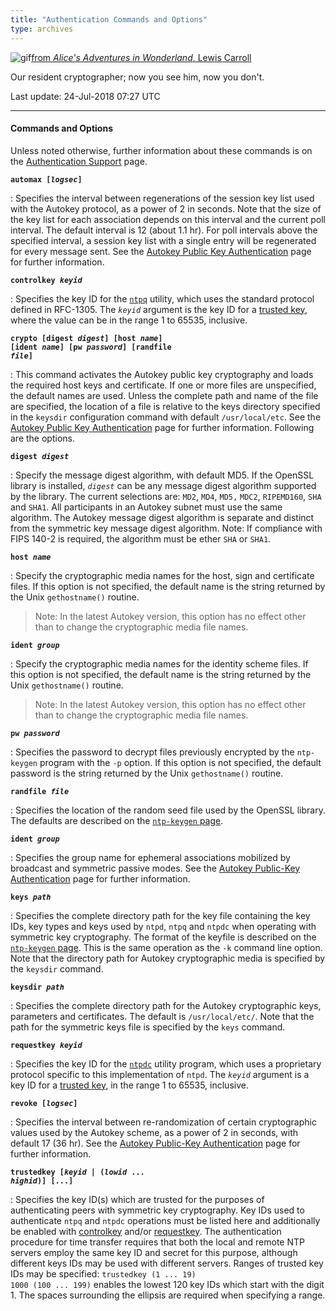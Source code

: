 ```yaml
---
title: "Authentication Commands and Options"
type: archives
---
```


![gif](/archives/pic/alice44.gif)[from _Alice's Adventures in Wonderland_, Lewis Carroll](/reflib/pictures)

Our resident cryptographer; now you see him, now you don't.

Last update: 24-Jul-2018 07:27 UTC

* * *

#### Commands and Options

Unless noted otherwise, further information about these commands is on the [Authentication Support](/archives/4.2.8-series/authentic) page.

<code>**automax [_logsec_]**</code>

: Specifies the interval between regenerations of the session key list used with the Autokey protocol, as a power of 2 in seconds. Note that the size of the key list for each association depends on this interval and the current poll interval. The default interval is 12 (about 1.1 hr). For poll intervals above the specified interval, a session key list with a single entry will be regenerated for every message sent. See the [Autokey Public Key Authentication](/archives/4.2.8-series/autokey) page for further information.

<code>**controlkey _keyid_**</code>

: Specifies the key ID for the [<code>ntpq</code>](/archives/4.2.8-series/ntpq) utility, which uses the standard protocol defined in RFC-1305. The <code>_keyid_</code> argument is the key ID for a [trusted key](/archives/4.2.8-series/authopt/#trustedkey), where the value can be in the range 1 to 65535, inclusive.

<code>**crypto [digest _digest_] [host _name_] [ident _name_] [pw _password_] [randfile _file_]**</code>

: This command activates the Autokey public key cryptography and loads the required host keys and certificate. If one or more files are unspecified, the default names are used. Unless the complete path and name of the file are specified, the location of a file is relative to the keys directory specified in the <code>keysdir</code> configuration command with default <code>/usr/local/etc</code>. See the [Autokey Public Key Authentication](/archives/4.2.8-series/autokey) page for further information. Following are the options.

<code>**digest _digest_**</code>

: Specify the message digest algorithm, with default MD5. If the OpenSSL library is installed, <code>_digest_</code> can be any message digest algorithm supported by the library. The current selections are: <code>MD2</code>, <code>MD4</code>, <code>MD5,</code> <code>MDC2</code>, <code>RIPEMD160</code>, <code>SHA</code> and <code>SHA1</code>. All participants in an Autokey subnet must use the same algorithm. The Autokey message digest algorithm is separate and distinct from the symmetric key message digest algorithm. Note: If compliance with FIPS 140-2 is required, the algorithm must be ether <code>SHA</code> or <code>SHA1</code>.

<code>**host _name_**</code>

: Specify the cryptographic media names for the host, sign and certificate files. If this option is not specified, the default name is the string returned by the Unix <code>gethostname()</code> routine.

> Note: In the latest Autokey version, this option has no effect other than to change the cryptographic media file names.

<code>**ident _group_**</code>

: Specify the cryptographic media names for the identity scheme files. If this option is not specified, the default name is the string returned by the Unix <code>gethostname()</code> routine.

> Note: In the latest Autokey version, this option has no effect other than to change the cryptographic media file names.

<code>**pw _password_**</code>

: Specifies the password to decrypt files previously encrypted by the <code>ntp-keygen</code> program with the <code>-p</code> option. If this option is not specified, the default password is the string returned by the Unix <code>gethostname()</code> routine.

<code>**randfile _file_**</code>

: Specifies the location of the random seed file used by the OpenSSL library. The defaults are described on the [<code>ntp-keygen</code> page](/archives/4.2.8-series/keygen).

<code>**ident _group_**</code>

: Specifies the group name for ephemeral associations mobilized by broadcast and symmetric passive modes. See the [Autokey Public-Key Authentication](/archives/4.2.8-series/autokey) page for further information.

<code>**keys _path_**</code>

: Specifies the complete directory path for the key file containing the key IDs, key types and keys used by <code>ntpd</code>, <code>ntpq</code> and <code>ntpdc</code> when operating with symmetric key cryptography. The format of the keyfile is described on the [<code>ntp-keygen</code> page](/archives/4.2.8-series/keygen). This is the same operation as the <code>-k</code> command line option. Note that the directory path for Autokey cryptographic media is specified by the <code>keysdir</code> command.

<code>**keysdir _path_**</code>

: Specifies the complete directory path for the Autokey cryptographic keys, parameters and certificates. The default is <code>/usr/local/etc/</code>. Note that the path for the symmetric keys file is specified by the <code>keys</code> command.

<code>**requestkey _keyid_**</code>

: Specifies the key ID for the [<code>ntpdc</code>](/archives/4.2.8-series/ntpdc) utility program, which uses a proprietary protocol specific to this implementation of <code>ntpd</code>. The <code>_keyid_</code> argument is a key ID for a [trusted key](/archives/4.2.8-series/authopt/#trustedkey), in the range 1 to 65535, inclusive.

<code>**revoke [_logsec_]**</code>

: Specifies the interval between re-randomization of certain cryptographic values used by the Autokey scheme, as a power of 2 in seconds, with default 17 (36 hr). See the [Autokey Public-Key Authentication](/archives/4.2.8-series/autokey) page for further information.

<code>**trustedkey [_keyid_ | (_lowid_ ... _highid_)] [...]**</code>

: Specifies the key ID(s) which are trusted for the purposes of authenticating peers with symmetric key cryptography. Key IDs used to authenticate <code>ntpq</code> and <code>ntpdc</code> operations must be listed here and additionally be enabled with [controlkey](/archives/4.2.8-series/authopt/#controlkey) and/or [requestkey](/archives/4.2.8-series/authopt/#requestkey). The authentication procedure for time transfer requires that both the local and remote NTP servers employ the same key ID and secret for this purpose, although different keys IDs may be used with different servers. Ranges of trusted key IDs may be specified: <code>trustedkey (1 ... 19) 1000 (100 ... 199)</code> enables the lowest 120 key IDs which start with the digit 1. The spaces surrounding the ellipsis are required when specifying a range.